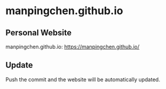 # manpingchen.github.io
## Personal Website
manpingchen.github.io: https://manpingchen.github.io/
## Update
Push the commit and the website will be automatically updated.
